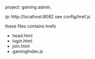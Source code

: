 project: gaming admin.


ip: http://localhost:8082
see config/href.js




these files contains hrefs
- head.html
- login.html
- join.html
- gamingIndex.js

